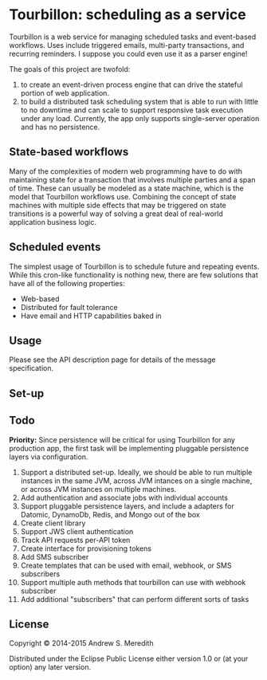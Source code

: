 # Tourbillon: scheduling as a service

Tourbillon is a web service for managing scheduled tasks and event-based workflows. Uses include triggered emails, multi-party transactions, and recurring reminders. I suppose you could even use it as a parser engine!

The goals of this project are twofold:

1. to create an event-driven process engine that can drive the stateful portion of web application.
2. to build a distributed task scheduling system that is able to run with little to no downtime and can scale to support responsive task execution under any load. Currently, the app only supports single-server operation and has no persistence.

## State-based workflows

Many of the complexities of modern web programming have to do with maintaining state for a transaction that involves multiple parties and a span of time. These can usually be modeled as a state machine, which is the model that Tourbillon workflows use. Combining the concept of state machines with multiple side effects that may be triggered on state transitions is a powerful way of solving a great deal of real-world application business logic.

## Scheduled events

The simplest usage of Tourbillon is to schedule future and repeating events. While this cron-like functionality is nothing new, there are few solutions that have all of the following properties:

- Web-based
- Distributed for fault tolerance
- Have email and HTTP capabilities baked in

## Usage

Please see the API description page for details of the message specification.

## Set-up

## Todo

**Priority:** Since persistence will be critical for using Tourbillon for any production app, the first task
will be implementing pluggable persistence layers via configuration.

1. Support a distributed set-up. Ideally, we should be able to run multiple instances in the same JVM, across JVM intances on a single machine, or across JVM instances on multiple machines.
2. Add authentication and associate jobs with individual accounts
3. Support pluggable persistence layers, and include a adapters for Datomic, DynamoDb, Redis, and Mongo out of the box
4. Create client library
5. Support JWS client authentication
6. Track API requests per-API token
7. Create interface for provisioning tokens
8. Add SMS subscriber
9. Create templates that can be used with email, webhook, or SMS subscribers
10. Support multiple auth methods that tourbillon can use with webhook subscriber
11. Add additional "subscribers" that can perform different sorts of tasks

## License

Copyright © 2014-2015 Andrew S. Meredith

Distributed under the Eclipse Public License either version 1.0 or (at
your option) any later version.
